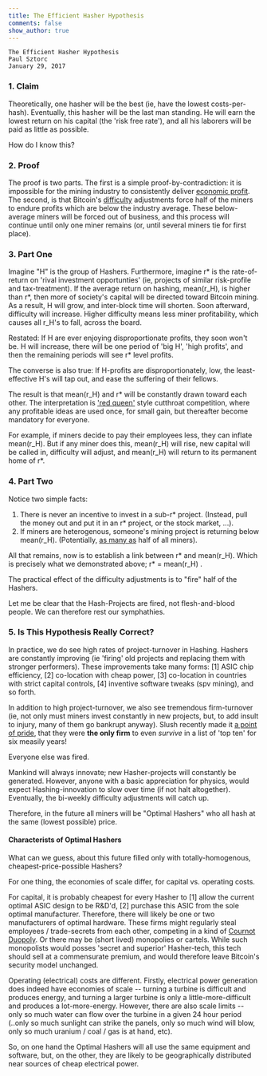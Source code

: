 ```yaml
---
title: The Efficient Hasher Hypothesis
comments: false
show_author: true
---
```


    The Efficient Hasher Hypothesis
    Paul Sztorc
    January 29, 2017


### 1. Claim

Theoretically, one hasher will be the best (ie, have the lowest costs-per-hash). Eventually, this hasher will be the last man standing. He will earn the lowest return on his capital (the 'risk free rate'), and all his laborers will be paid as little as possible.

How do I know this?

### 2. Proof

The proof is two parts. The first is a simple proof-by-contradiction: it is impossible for the mining industry to consistently deliver [economic profit](https://en.wikipedia.org/wiki/Profit_%28economics%29). The second, is that Bitcoin's [difficulty](https://en.bitcoin.it/wiki/Difficulty) adjustments force half of the miners to endure profits which are below the industry average. These below-average miners will be forced out of business, and this process will continue until only one miner remains (or, until several miners tie for first place).

### 3. Part One

Imagine "H" is the group of Hashers. Furthermore, imagine r\* is the rate-of-return on 'rival investment opportunties' (ie, projects of similar risk-profile and tax-treatment). If the average return on hashing, mean(r_H), is higher than r\*, then more of society's capital will be directed toward Bitcoin mining. As a result, H will grow, and inter-block time will shorten. Soon afterward, difficulty will increase. Higher difficulty means less miner profitability, which causes all r_H's to fall, across the board.

Restated: If H are ever enjoying disproportionate profits, they soon won't be. H will increase, there will be one period of 'big H', 'high profits', and then the remaining periods will see r\* level profits.

The converse is also true: If H-profits are disproportionately, low, the least-effective H's will tap out, and ease the suffering of their fellows.

The result is that mean(r_H) and r\* will be constantly drawn toward each other. The interpretation is ['red queen'](https://en.wikipedia.org/wiki/Red_Queen_hypothesis) style cutthroat competition, where any profitable ideas are used once, for small gain, but thereafter become mandatory for everyone.

For example, if miners decide to pay their employees less, they can inflate mean(r_H). But if any miner does this, mean(r_H) will rise, new capital will be called in, difficulty will adjust, and mean(r_H) will return to its permanent home of r\*.

### 4. Part Two

Notice two simple facts:

1. There is never an incentive to invest in a sub-r\* project. (Instead, pull the money out and put it in an r\* project, or the stock market, ...).
2. If miners are heterogenous, someone's mining project is returning below mean(r_H). (Potentially, [as many as](\images\averages.txt) half of all miners).

All that remains, now is to establish a link between r\* and mean(r_H). Which is precisely what we demonstrated above; r\* = mean(r_H) .

The practical effect of the difficulty adjustments is to "fire" half of the Hashers.

Let me be clear that the Hash-Projects are fired, not flesh-and-blood people. We can therefore rest our symphathies.

<!--

###### (Aside) Rank and Yank

Enron reportedly had a system called "rank and yank", where [the bottom 15% performers were fired every year](http://www.laweekly.com/news/rank-and-yank-at-enron-2134275).

Yawn! Bitcoin's protocol fires the bottom 50% Hashers...every two weeks! Assuming a million employees, the Enron New-Year's-Eve party could expect 850,000 repeat-attenders. At "Hash-ron", only ~30,000 of those at the New Year's party would still be employed for St. Patrick's Day (10 weeks later, .5^(10/2)). 

Let me be clear that, fortunately, we speak of soulless Hash-projects, and not flesh-and-blood people. We can therefore rest our sympathies.

-->


### 5. Is This Hypothesis Really Correct?

In practice, we do see high rates of project-turnover in Hashing. Hashers are constantly improving (ie 'firing' old projects and replacing them with stronger performers). These improvements take many forms: [1] ASIC chip efficiency, [2] co-location with cheap power, [3] co-location in countries with strict capital controls, [4] inventive software tweaks (spv mining), and so forth.

In addition to high project-turnover, we also see tremendous firm-turnover (ie, not only must miners invest constantly in new projects, but, to add insult to injury, many of them go bankrupt anyway). Slush recently made it [a point of pride](https://twitter.com/slushcz/status/786522033337225216), that they were **the only firm** to even *survive* in a list of 'top ten' for six measily years!

Everyone else was fired.

Mankind will always innovate; new Hasher-projects will constantly be generated. However, anyone with a basic appreciation for physics, would expect Hashing-innovation to slow over time (if not halt altogether). Eventually, the bi-weekly difficulty adjustments will catch up.

Therefore, in the future all miners will be "Optimal Hashers" who all hash at the same (lowest possible) price.

#### Characterists of Optimal Hashers

What can we guess, about this future filled only with totally-homogenous, cheapest-price-possible Hashers?

For one thing, the economies of scale differ, for capital vs. operating costs.

For capital, it is probably cheapest for every Hasher to [1] allow the current optimal ASIC design to be R&D'd, [2] purchase this ASIC from the sole optimal manufacturer. Therefore, there will likely be one or two manufacturers of optimal hardware. These firms might regularly steal employees / trade-secrets from each other, competing in a kind of [Cournot Duopoly](https://en.wikipedia.org/wiki/Cournot_competition). Or there may be (short lived) monopolies or cartels. While such monopolists would posses 'secret and superior' Hasher-tech, this tech should sell at a commensurate premium, and would therefore leave Bitcoin's security model unchanged.

Operating (electrical) costs are different. Firstly, electrical power generation does indeed have economies of scale -- turning a turbine is difficult and produces energy, and turning a larger turbine is only a little-more-difficult and produces a lot-more-energy. However, there are also scale limits -- only so much water can flow over the turbine in a given 24 hour period (..only so much sunlight can strike the panels, only so much wind will blow, only so much uranium / coal / gas is at hand, etc).

So, on one hand the Optimal Hashers will all use the same equipment and software, but, on the other, they are likely to be geographically distributed near sources of cheap electrical power.

<!--

#### Remarks

~ fix ~

People worry about things like -- all miners in same place, all miners using same equipment, all miners run by same operators, all miners use same 'best practices'. These worrys are unfounded. 

A competitive meritocracy will inevitably concentrate power. This does not alter the economics of Bitcoin's security model, even though it may make miner-coordination easier.

Meritocracy *is* exclusionary. It excludes people with low merit! 

~ move this ~

#### Practice

In practice, these are the hardware owners who 'point' their miners 'at' a mining pool. If they aren't happy with their pool, they just switch to another one.

We have seen a consistent and intense homogenization of Hashers already. Where Hashers once used PCs of all shapes and sizes, now the equipment is super-specialized and comes from 2 or 3 elite vendors.

~ move this ~

#### Influence

With respect to Hashing, nothing can be done to slow or forestall this future. It is a direct function of Satoshi's protocol, which calls for difficulty adjustments every 2 weeks.

Changing the PoW algorithm (itself problematic) would only redefine H (as would a decision to scheduling frequent and/or random changes to the algo, or H itself).

To prevent this, we would need to remove the difficulty adjustments altogether...obliterating the coin issuance schedule and [profoundly damaging Bitcoin's network effect](http://www.truthcoin.info/blog/pow-cheapest/#the-coinbase-rot-paradox-less-is-more) and value proposition.

-->
